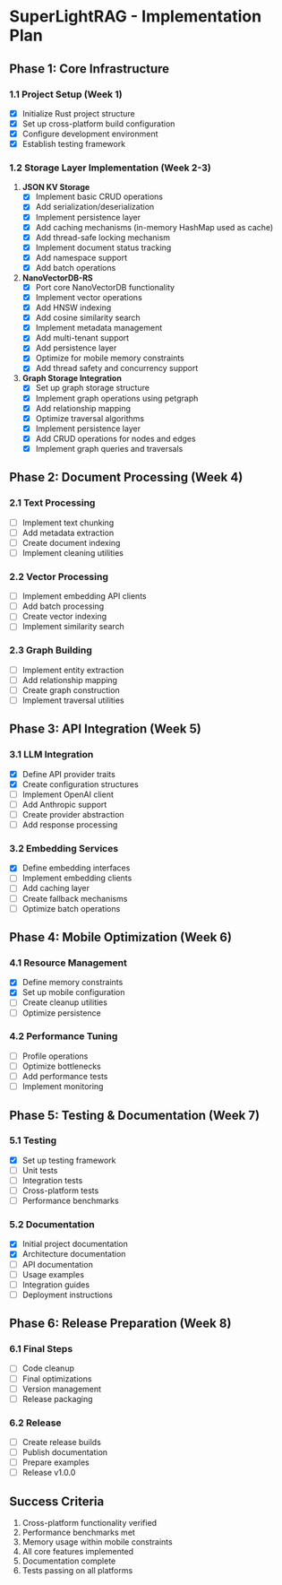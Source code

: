 # SuperLightRAG - Implementation Plan

## Phase 1: Core Infrastructure

### 1.1 Project Setup (Week 1)
- [x] Initialize Rust project structure
- [x] Set up cross-platform build configuration
- [x] Configure development environment
- [x] Establish testing framework

### 1.2 Storage Layer Implementation (Week 2-3)
1. **JSON KV Storage**
   - [x] Implement basic CRUD operations
   - [x] Add serialization/deserialization
   - [x] Implement persistence layer
   - [x] Add caching mechanisms (in-memory HashMap used as cache)
   - [x] Add thread-safe locking mechanism
   - [x] Implement document status tracking
   - [x] Add namespace support
   - [x] Add batch operations

2. **NanoVectorDB-RS**
   - [x] Port core NanoVectorDB functionality
   - [x] Implement vector operations
   - [x] Add HNSW indexing
   - [x] Add cosine similarity search
   - [x] Implement metadata management
   - [x] Add multi-tenant support
   - [x] Add persistence layer
   - [x] Optimize for mobile memory constraints
   - [x] Add thread safety and concurrency support

3. **Graph Storage Integration**
   - [x] Set up graph storage structure
   - [x] Implement graph operations using petgraph
   - [x] Add relationship mapping
   - [x] Optimize traversal algorithms
   - [x] Implement persistence layer
   - [x] Add CRUD operations for nodes and edges
   - [x] Implement graph queries and traversals

## Phase 2: Document Processing (Week 4)

### 2.1 Text Processing
- [ ] Implement text chunking
- [ ] Add metadata extraction
- [ ] Create document indexing
- [ ] Implement cleaning utilities

### 2.2 Vector Processing
- [ ] Implement embedding API clients
- [ ] Add batch processing
- [ ] Create vector indexing
- [ ] Implement similarity search

### 2.3 Graph Building
- [ ] Implement entity extraction
- [ ] Add relationship mapping
- [ ] Create graph construction
- [ ] Implement traversal utilities

## Phase 3: API Integration (Week 5)

### 3.1 LLM Integration
- [x] Define API provider traits
- [x] Create configuration structures
- [ ] Implement OpenAI client
- [ ] Add Anthropic support
- [ ] Create provider abstraction
- [ ] Add response processing

### 3.2 Embedding Services
- [x] Define embedding interfaces
- [ ] Implement embedding clients
- [ ] Add caching layer
- [ ] Create fallback mechanisms
- [ ] Optimize batch operations

## Phase 4: Mobile Optimization (Week 6)

### 4.1 Resource Management
- [x] Define memory constraints
- [x] Set up mobile configuration
- [ ] Create cleanup utilities
- [ ] Optimize persistence

### 4.2 Performance Tuning
- [ ] Profile operations
- [ ] Optimize bottlenecks
- [ ] Add performance tests
- [ ] Implement monitoring

## Phase 5: Testing & Documentation (Week 7)

### 5.1 Testing
- [x] Set up testing framework
- [ ] Unit tests
- [ ] Integration tests
- [ ] Cross-platform tests
- [ ] Performance benchmarks

### 5.2 Documentation
- [x] Initial project documentation
- [x] Architecture documentation
- [ ] API documentation
- [ ] Usage examples
- [ ] Integration guides
- [ ] Deployment instructions

## Phase 6: Release Preparation (Week 8)

### 6.1 Final Steps
- [ ] Code cleanup
- [ ] Final optimizations
- [ ] Version management
- [ ] Release packaging

### 6.2 Release
- [ ] Create release builds
- [ ] Publish documentation
- [ ] Prepare examples
- [ ] Release v1.0.0

## Success Criteria
1. Cross-platform functionality verified
2. Performance benchmarks met
3. Memory usage within mobile constraints
4. All core features implemented
5. Documentation complete
6. Tests passing on all platforms 